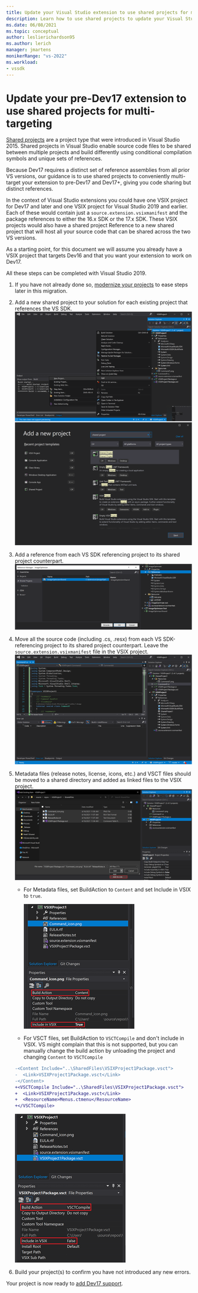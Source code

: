 ```yaml
---
title: Update your Visual Studio extension to use shared projects for multi-targeting
description: Learn how to use shared projects to update your Visual Studio 2019 or earlier extension to target multiple Visual Studio versions.
ms.date: 06/08/2021
ms.topic: conceptual
author: leslierichardson95
ms.author: lerich
manager: jmartens
monikerRange: "vs-2022"
ms.workload:
- vssdk
---
```

# Update your pre-Dev17 extension to use shared projects for multi-targeting

[Shared projects](/xamarin/cross-platform/app-fundamentals/shared-projects?tabs=windows) are a project type that were introduced in Visual Studio 2015. Shared projects in Visual Studio enable source code files to be shared between multiple projects and build differently using conditional compilation symbols and unique sets of references.

Because Dev17 requires a distinct set of reference assemblies from all prior VS versions, our guidance is to use shared projects to conveniently multi-target your extension to pre-Dev17 and Dev17+, giving you code sharing but distinct references.

In the context of Visual Studio extensions you could have one VSIX project for Dev17 and later and one VSIX project for Visual Studio 2019 and earlier. Each of these would contain just a `source.extension.vsixmanifest` and the package references to either the 16.x SDK or the 17.x SDK. These VSIX projects would also have a shared project Reference to a new shared project that will host all your source code that can be shared across the two VS versions.

As a starting point, for this document we will assume you already have a VSIX project that targets Dev16 and that you want your extension to work on Dev17.

All these steps can be completed with Visual Studio 2019.

1. If you have not already done so, [modernize your projects](modernize-projects.md) to ease steps later in this migration.

1. Add a new shared project to your solution for each existing project that references the VS SDK.
   ![Add New Project command](media/shared-projects/add-new-project.png)
   ![New project template](media/shared-projects/new-shared-project-template.png)

1. Add a reference from each VS SDK referencing project to its shared project counterpart.
   ![Add shared project Reference](media/shared-projects/add-shared-project-reference.png)

1. Move all the source code (including .cs, .resx) from each VS SDK-referencing project to its shared project counterpart.
Leave the `source.extension.vsixmanifest` file in the VSIX project.
   ![Shared project contains all source files](media/shared-projects/source-files-in-shared-project.png)

1. Metadata files (release notes, license, icons, etc.) and VSCT files should be moved to a shared directory and added as linked files to the VSIX project.
   ![Add metadata and VSCT files as linked files](media/shared-projects/add-linked-items-to-vsix.png)
    - For Metadata files, set BuildAction to `Content` and set Include in VSIX to `true`.

      ![Include metadata files in VSIX](./media/shared-projects/include-metadata-files-in-vsix.png)
    - For VSCT files, set BuildAction to `VSCTCompile` and don't include in VSIX.
      VS might complain that this is not supported, but you can manually change the build action by unloading the project and changing `Content` to `VSCTCompile`

    ```diff
    -<Content Include="..\SharedFiles\VSIXProject1Package.vsct">
    -  <Link>VSIXProject1Package.vsct</Link>
    -</Content>
    +<VSCTCompile Include="..\SharedFiles\VSIXProject1Package.vsct">
    +  <Link>VSIXProject1Package.vsct</Link>
    +  <ResourceName>Menus.ctmenu</ResourceName>
    +</VSCTCompile>
    ```

      ![Set VSCT files as VSCTCompile](media/shared-projects/build-linked-vsct-files.png)

1. Build your project(s) to confirm you have not introduced any new errors.

Your project is now ready to [add Dev17 support](add-dev17-target.md).
